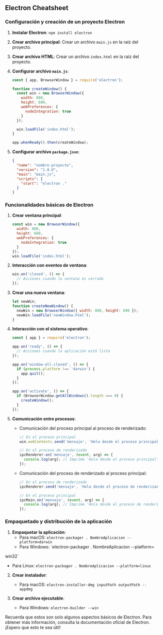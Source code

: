 
## Electron Cheatsheet

### Configuración y creación de un proyecto Electron

1. **Instalar Electron**: `npm install electron`

2. **Crear archivo principal**: Crear un archivo `main.js` en la raíz del proyecto.

3. **Crear archivo HTML**: Crear un archivo `index.html` en la raíz del proyecto.

4. **Configurar archivo `main.js`**:
   ```javascript
   const { app, BrowserWindow } = require('electron');

   function createWindow() {
     const win = new BrowserWindow({
       width: 800,
       height: 600,
       webPreferences: {
         nodeIntegration: true
       }
     });

     win.loadFile('index.html');
   }

   app.whenReady().then(createWindow);
   ```

5. **Configurar archivo `package.json`**:
   ```json
   {
     "name": "nombre-proyecto",
     "version": "1.0.0",
     "main": "main.js",
     "scripts": {
       "start": "electron ."
     }
   }
   ```

### Funcionalidades básicas de Electron

1. **Crear ventana principal**:
   ```javascript
   const win = new BrowserWindow({
     width: 800,
     height: 600,
     webPreferences: {
       nodeIntegration: true
     }
   });
   win.loadFile('index.html');
   ```

2. **Interacción con eventos de ventana**:
   ```javascript
   win.on('closed', () => {
     // Acciones cuando la ventana es cerrada
   });
   ```

3. **Crear una nueva ventana**:
   ```javascript
   let newWin;
   function createNewWindow() {
     newWin = new BrowserWindow({ width: 800, height: 600 });
     newWin.loadFile('newWindow.html');
   }
   ```

4. **Interacción con el sistema operativo**:
   ```javascript
   const { app } = require('electron');

   app.on('ready', () => {
     // Acciones cuando la aplicación está lista
   });

   app.on('window-all-closed', () => {
     if (process.platform !== 'darwin') {
       app.quit();
     }
   });

   app.on('activate', () => {
     if (BrowserWindow.getAllWindows().length === 0) {
       createWindow();
     }
   });
   ```

5. **Comunicación entre procesos**:
   - Comunicación del proceso principal al proceso de renderizado:
     ```javascript
     // En el proceso principal
     win.webContents.send('mensaje', 'Hola desde el proceso principal');

     // En el proceso de renderizado
     ipcRenderer.on('mensaje', (event, arg) => {
       console.log(arg); // Imprime 'Hola desde el proceso principal'
     });
     ```

   - Comunicación del proceso de renderizado al proceso principal:
     ```javascript
     // En el proceso de renderizado
     ipcRenderer.send('mensaje', 'Hola desde el proceso de renderizado');

     // En el proceso principal
     ipcMain.on('mensaje', (event, arg) => {
       console.log(arg); // Imprime 'Hola desde el proceso de renderizado'
     });
     ```

### Empaquetado y distribución de la aplicación

1. **Empaquetar la aplicación**:
   - Para macOS: `electron-packager . NombreAplicacion --platform=darwin`
   - Para Windows: `electron-packager . NombreAplicacion --platform=

win32`
   - Para Linux: `electron-packager . NombreAplicacion --platform=linux`

2. **Crear instalador**:
   - Para macOS: `electron-installer-dmg inputPath outputPath --appdmg`

3. **Crear archivo ejecutable**:
   - Para Windows: `electron-builder --win`

Recuerda que estos son solo algunos aspectos básicos de Electron. Para obtener más información, consulta la documentación oficial de Electron. ¡Espero que esto te sea útil!